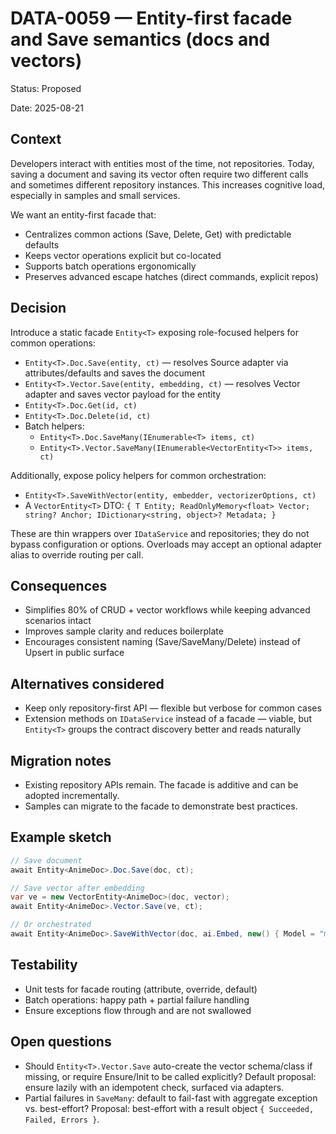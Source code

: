 # DATA-0059 — Entity-first facade and Save semantics (docs and vectors)

Status: Proposed

Date: 2025-08-21

## Context

Developers interact with entities most of the time, not repositories. Today, saving a document and saving its vector often require two different calls and sometimes different repository instances. This increases cognitive load, especially in samples and small services.

We want an entity-first facade that:
- Centralizes common actions (Save, Delete, Get) with predictable defaults
- Keeps vector operations explicit but co-located
- Supports batch operations ergonomically
- Preserves advanced escape hatches (direct commands, explicit repos)

## Decision

Introduce a static facade `Entity<T>` exposing role-focused helpers for common operations:

- `Entity<T>.Doc.Save(entity, ct)` — resolves Source adapter via attributes/defaults and saves the document
- `Entity<T>.Vector.Save(entity, embedding, ct)` — resolves Vector adapter and saves vector payload for the entity
- `Entity<T>.Doc.Get(id, ct)`
- `Entity<T>.Doc.Delete(id, ct)`
- Batch helpers:
  - `Entity<T>.Doc.SaveMany(IEnumerable<T> items, ct)`
  - `Entity<T>.Vector.SaveMany(IEnumerable<VectorEntity<T>> items, ct)`

Additionally, expose policy helpers for common orchestration:
- `Entity<T>.SaveWithVector(entity, embedder, vectorizerOptions, ct)`
- A `VectorEntity<T>` DTO: `{ T Entity; ReadOnlyMemory<float> Vector; string? Anchor; IDictionary<string, object>? Metadata; }`

These are thin wrappers over `IDataService` and repositories; they do not bypass configuration or options. Overloads may accept an optional adapter alias to override routing per call.

## Consequences

- Simplifies 80% of CRUD + vector workflows while keeping advanced scenarios intact
- Improves sample clarity and reduces boilerplate
- Encourages consistent naming (Save/SaveMany/Delete) instead of Upsert in public surface

## Alternatives considered

- Keep only repository-first API — flexible but verbose for common cases
- Extension methods on `IDataService` instead of a facade — viable, but `Entity<T>` groups the contract discovery better and reads naturally

## Migration notes

- Existing repository APIs remain. The facade is additive and can be adopted incrementally.
- Samples can migrate to the facade to demonstrate best practices.

## Example sketch

```csharp
// Save document
await Entity<AnimeDoc>.Doc.Save(doc, ct);

// Save vector after embedding
var ve = new VectorEntity<AnimeDoc>(doc, vector);
await Entity<AnimeDoc>.Vector.Save(ve, ct);

// Or orchestrated
await Entity<AnimeDoc>.SaveWithVector(doc, ai.Embed, new() { Model = "mxbai-embed-large" }, ct);
```

## Testability

- Unit tests for facade routing (attribute, override, default)
- Batch operations: happy path + partial failure handling
- Ensure exceptions flow through and are not swallowed

## Open questions

- Should `Entity<T>.Vector.Save` auto-create the vector schema/class if missing, or require Ensure/Init to be called explicitly? Default proposal: ensure lazily with an idempotent check, surfaced via adapters.
- Partial failures in `SaveMany`: default to fail-fast with aggregate exception vs. best-effort? Proposal: best-effort with a result object `{ Succeeded, Failed, Errors }`.
